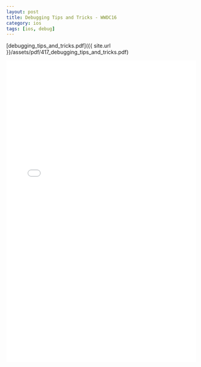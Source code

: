 ```yaml
---
layout: post
title: Debugging Tips and Tricks - WWDC16
category: ios
tags: [ios, debug]
---
```


[debugging_tips_and_tricks.pdf]({{ site.url }}/assets/pdf/417_debugging_tips_and_tricks.pdf)  

<embed src="/assets/pdf/417_debugging_tips_and_tricks.pdf" type="application/pdf" width="100%" height="800em" />
